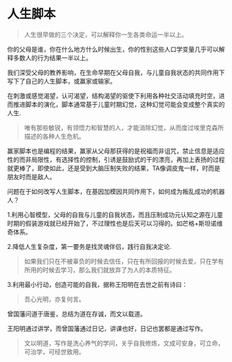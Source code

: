 # 人生脚本

> 人生很早做的三个决定，可以解释你一生各类命运一半以上。

你的父母是谁，你在什么地方什么时候出生，你的性别这些人口学变量几乎可以解释多数人的行为结果一半以上。

我们深受父母的教养影响，在生命早期在父母自我，与儿童自我状态的共同作用下写下了自己的人生脚本，或赢家或输家。

在刺激或感觉渴望，认可渴望，结构渴望的驱使下利用各种社交活动填充时空，进而推进脚本的演化，脚本通常基于儿童时期幻觉，这种幻觉可能会变成整个真实的人生.
>唯有那些敏锐，有领悟力和智慧的人，才能消除幻觉，从而度过埃里克森所描述的各种人生危机。

赢家脚本也是编程的结果，赢家从父母那获得的是祝福而非诅咒，禁止信息是适应性的而非局限性，有选择性的控制，引诱是鼓励式的干的漂亮，再加上表扬的过程就更棒了，即使如此，还是受到大脑压制失败的结果，TA像调皮鬼一样，时而是朋友时而是敌人。

问题在于如何改写人生脚本，在基因加模因共同作用下，如何成为叛乱成功的机器人？

1.利用心智模型，父母的自我与儿童的自我状态，而且压制成功元认知之源在儿童时期的假装游戏就已经开始了，不过理性也是后天可以习得的。如芒格+斯坦诺维奇体系。

2.降低人生复杂度，第一要务是找灵魂伴侣，践行自我决定论.
 >如果我们只在不被辜负的时候去信任，只在有所回报的时候去爱，只在学有所用的时候去学习，那么我们就放弃了为人的本质特征。

3.利用最小行动，创造可能的自我，据称王阳明在去世之前有诗曰：
> 吾心光明，亦复何言。

曾国藩问道于唐鉴，总结为道在存诚，而文以载道。

王阳明通过讲学，而曾国藩通过日记，讲课也好，日记也罢都是通过写作。
>文以明道，写作是洗心养气的学问，关乎自我修炼，文成可安身，可立命，可治学，可经世致用。

